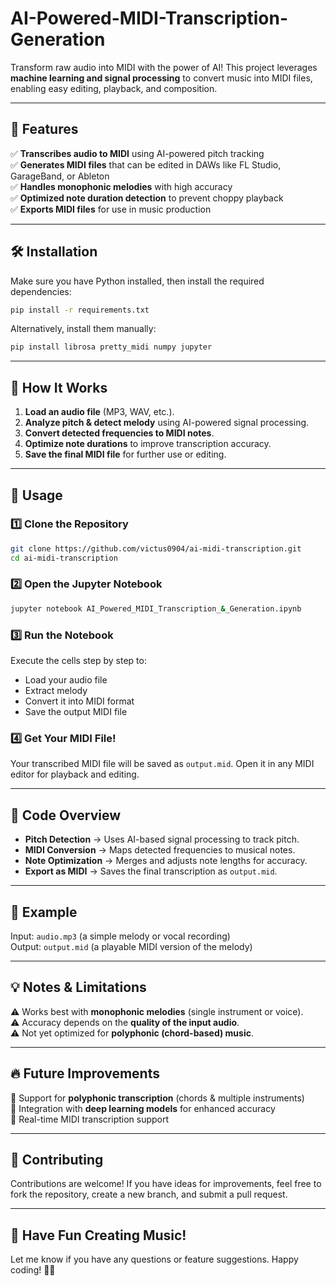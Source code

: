 # AI-Powered-MIDI-Transcription-Generation

Transform raw audio into MIDI with the power of AI! This project leverages **machine learning and signal processing** to convert music into MIDI files, enabling easy editing, playback, and composition.

---

## 📌 Features
✅ **Transcribes audio to MIDI** using AI-powered pitch tracking  
✅ **Generates MIDI files** that can be edited in DAWs like FL Studio, GarageBand, or Ableton  
✅ **Handles monophonic melodies** with high accuracy  
✅ **Optimized note duration detection** to prevent choppy playback  
✅ **Exports MIDI files** for use in music production  

---

## 🛠 Installation
Make sure you have Python installed, then install the required dependencies:
```bash
pip install -r requirements.txt
```

Alternatively, install them manually:
```bash
pip install librosa pretty_midi numpy jupyter
```

---

## 🎼 How It Works
1. **Load an audio file** (MP3, WAV, etc.).
2. **Analyze pitch & detect melody** using AI-powered signal processing.
3. **Convert detected frequencies to MIDI notes**.
4. **Optimize note durations** to improve transcription accuracy.
5. **Save the final MIDI file** for further use or editing.

---

## 🚀 Usage
### 1️⃣ Clone the Repository
```bash
git clone https://github.com/victus0904/ai-midi-transcription.git
cd ai-midi-transcription
```

### 2️⃣ Open the Jupyter Notebook
```bash
jupyter notebook AI_Powered_MIDI_Transcription_&_Generation.ipynb
```

### 3️⃣ Run the Notebook
Execute the cells step by step to:
- Load your audio file
- Extract melody
- Convert it into MIDI format
- Save the output MIDI file

### 4️⃣ Get Your MIDI File!
Your transcribed MIDI file will be saved as `output.mid`. Open it in any MIDI editor for playback and editing.

---

## 📝 Code Overview
- **Pitch Detection** → Uses AI-based signal processing to track pitch.
- **MIDI Conversion** → Maps detected frequencies to musical notes.
- **Note Optimization** → Merges and adjusts note lengths for accuracy.
- **Export as MIDI** → Saves the final transcription as `output.mid`.

---

## 🎹 Example
Input: `audio.mp3` (a simple melody or vocal recording)  
Output: `output.mid` (a playable MIDI version of the melody)

---

## 💡 Notes & Limitations
⚠️ Works best with **monophonic melodies** (single instrument or voice).  
⚠️ Accuracy depends on the **quality of the input audio**.  
⚠️ Not yet optimized for **polyphonic (chord-based) music**.  

---

## 🔥 Future Improvements
🔹 Support for **polyphonic transcription** (chords & multiple instruments)  
🔹 Integration with **deep learning models** for enhanced accuracy  
🔹 Real-time MIDI transcription support  

---

## 🤝 Contributing
Contributions are welcome! If you have ideas for improvements, feel free to fork the repository, create a new branch, and submit a pull request.

---

## 🎵 Have Fun Creating Music!
Let me know if you have any questions or feature suggestions. Happy coding! 🎹🚀

